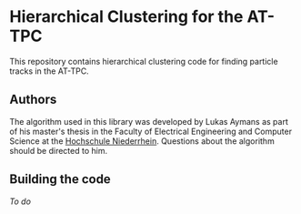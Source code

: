 # Hierarchical Clustering for the AT-TPC

This repository contains hierarchical clustering code for finding particle tracks in the AT-TPC. 

## Authors

The algorithm used in this library was developed by Lukas Aymans as part of his master's thesis in the 
Faculty of Electrical Engineering and Computer Science at the 
[Hochschule Niederrhein](https://www.hs-niederrhein.de/home-en/). Questions about the algorithm should
be directed to him.

## Building the code

*To do*